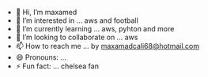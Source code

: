 - 👋 Hi, I’m maxamed
- 👀 I’m interested in ... aws and football
- 🌱 I’m currently learning ... aws, pyhton and more
- 💞️ I’m looking to collaborate on ... aws
- 📫 How to reach me ... by maxamadcali68@hotmail.com
- 😄 Pronouns: ...
- ⚡ Fun fact: ... chelsea fan

<!---
max2k24/max2k24 is a ✨ special ✨ repository because its `README.md` (this file) appears on your GitHub profile.
You can click the Preview link to take a look at your changes.
--->
